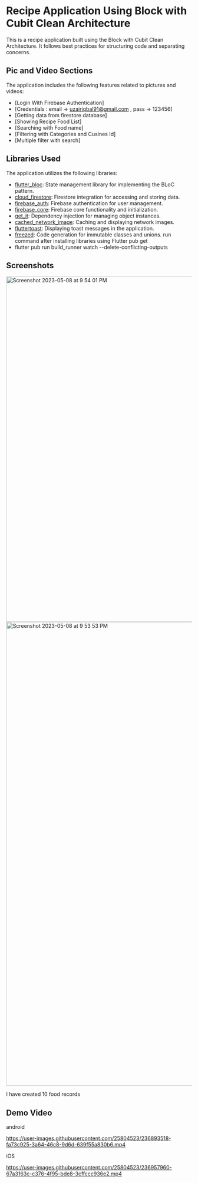 # Recipe Application Using Block with Cubit Clean Architecture

This is a recipe application built using the Block with Cubit Clean Architecture. It follows best practices for structuring code and separating concerns.

## Pic and Video Sections

The application includes the following features related to pictures and videos:

- [Login With Firebase Authentication]
- [Credentials : email -> uzairiqbal91@gmail.com , pass -> 123456]
- [Getting data from firestore database] 
- [Showing Recipe Food List]
- [Searching with Food name]
- [Filtering with Categories and Cusines Id]
- [Multiple filter with search]


## Libraries Used

The application utilizes the following libraries:

- [flutter_bloc](https://pub.dev/packages/flutter_bloc): State management library for implementing the BLoC pattern.
- [cloud_firestore](https://pub.dev/packages/cloud_firestore): Firestore integration for accessing and storing data.
- [firebase_auth](https://pub.dev/packages/firebase_auth): Firebase authentication for user management.
- [firebase_core](https://pub.dev/packages/firebase_core): Firebase core functionality and initialization.
- [get_it](https://pub.dev/packages/get_it): Dependency injection for managing object instances.
- [cached_network_image](https://pub.dev/packages/cached_network_image): Caching and displaying network images.
- [fluttertoast](https://pub.dev/packages/fluttertoast): Displaying toast messages in the application.
- [freezed](https://pub.dev/packages/freezed): Code generation for immutable classes and unions.
run command after installing libraries using Flutter pub get
- flutter pub run build_runner watch --delete-conflicting-outputs


## Screenshots

<img width="938" alt="Screenshot 2023-05-08 at 9 54 01 PM" src="https://user-images.githubusercontent.com/25804523/236893458-da4d8c8e-1806-466b-b742-c5813adb6e29.png">
<img width="1259" alt="Screenshot 2023-05-08 at 9 53 53 PM" src="https://user-images.githubusercontent.com/25804523/236893475-dc8d2b3a-a657-4400-9778-f67014a49199.png">

I have created 10 food records

## Demo Video

android

https://user-images.githubusercontent.com/25804523/236893518-fa73c925-3a64-46c8-9d6d-639f55a830b6.mp4

iOS

https://user-images.githubusercontent.com/25804523/236957960-67a3163c-c376-4f95-bde8-3cffccc936e2.mp4
